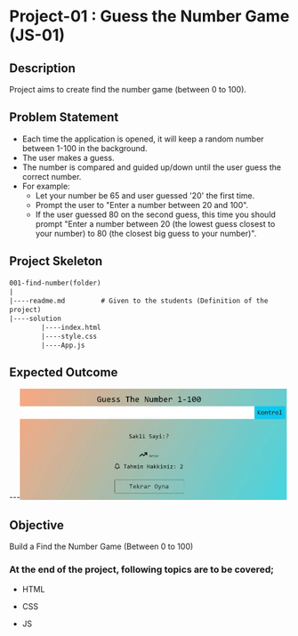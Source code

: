 # Project-01 : Guess the Number Game (JS-01)

## Description

Project aims to create find the number game (between 0 to 100).

## Problem Statement


- Each time the application is opened, it will keep a random number between 1-100 in the background.
- The user makes a guess.
- The number is compared and guided up/down until the user guess the correct number.
- For example:
	- Let your number be 65 and user guessed '20' the first time.
	- Prompt the user to "Enter a number between 20 and 100".
	- If the user guessed 80 on the second guess, this time you should prompt "Enter a number between 20 (the lowest guess closest to your number) to 80 (the closest big guess to your number)".


## Project Skeleton 

```
001-find-number(folder)
|
|----readme.md         # Given to the students (Definition of the project)          
|----solution
        |----index.html  
        |----style.css   
        |----App.js
```

## Expected Outcome


---![Proje Gif'i](/gif/giphy.gif)

## Objective

Build a Find the Number Game (Between 0 to 100)

### At the end of the project, following topics are to be covered;

- HTML 

- CSS

- JS




